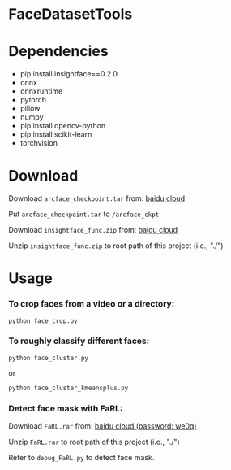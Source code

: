 # FaceDatasetTools
 
# Dependencies
- pip install insightface==0.2.0
- onnx
- onnxruntime
- pytorch
- pillow
- numpy
- pip install opencv-python
- pip install scikit-learn
- torchvision

# Download
Download ```arcface_checkpoint.tar``` from:
[baidu cloud](https://pan.baidu.com/s/1ytCegRrORVoEyQyznMZREg?pwd=sjtu)

Put ```arcface_checkpoint.tar``` to ```/arcface_ckpt```

Download ```insightface_func.zip``` from:
[baidu cloud](https://pan.baidu.com/s/1hNLc5i0tnlFJC-Fbf5ox6Q?pwd=au23) 

Unzip ```insightface_func.zip``` to root path of this project (i.e., "./")

# Usage

### To crop faces from a video or a directory:
```python face_crop.py```

### To roughly classify different faces:
```python face_cluster.py```

or 

```python face_cluster_kmeansplus.py```

### Detect face mask with FaRL:

Download ```FaRL.rar``` from:
[baidu cloud (password: we0q)](https://pan.baidu.com/s/1umvmpGqe0e0tZPhc3msqwQ?pwd=we0q) 

Unzip ```FaRL.rar``` to root path of this project (i.e., "./")

Refer to ```debug_FaRL.py``` to detect face mask.